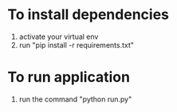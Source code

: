 # To install dependencies
1) activate your virtual env
2) run "pip install -r requirements.txt"

# To run application
1) run the command "python run.py"